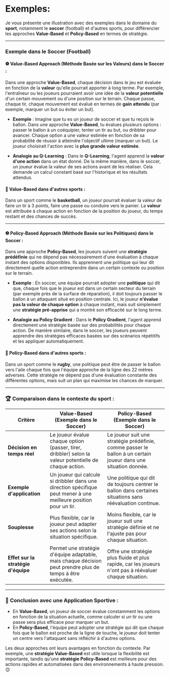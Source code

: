 # Exemples: 

Je vous présente une illustration avec des exemples dans le domaine du **sport**, notamment le **soccer** (football) et d'autres sports, pour différencier les approches **Value-Based** et **Policy-Based** en termes de stratégie.

---

### **Exemple dans le Soccer (Football)**

#### ⚽ **Value-Based Approach (Méthode Basée sur les Valeurs) dans le Soccer :**

Dans une approche **Value-Based**, chaque décision dans le jeu est évaluée en fonction de la **valeur** qu'elle pourrait apporter à long terme. Par exemple, l'entraîneur ou les joueurs pourraient avoir une idée de la **valeur potentielle** d'un certain mouvement ou d'une position sur le terrain. Chaque passe, chaque tir, chaque mouvement est évalué en termes de **gain attendu** (par exemple, marquer un but ou éviter un but).

- **Exemple** : Imagine que tu es un joueur de soccer et que tu reçois le ballon. Dans une approche **Value-Based**, tu évalues plusieurs options : passer le ballon à un coéquipier, tenter un tir au but, ou dribbler pour avancer. Chaque option a une valeur estimée en fonction de sa probabilité de réussir à atteindre l'objectif ultime (marquer un but). Le joueur choisirait l'action avec la **plus grande valeur estimée**.

- **Analogie au Q-Learning** : Dans le **Q-Learning**, l'agent apprend la **valeur d'une action** dans un état donné. De la même manière, dans le soccer, un joueur évalue la valeur de ses actions avant de les réaliser. Cela demande un calcul constant basé sur l'historique et les résultats attendus.

#### 🏀 **Value-Based dans d'autres sports** :
Dans un sport comme le **basketball**, un joueur pourrait évaluer la valeur de faire un tir à 3 points, faire une passe ou conduire vers le panier. La **valeur** est attribuée à chaque action en fonction de la position du joueur, du temps restant et des chances de succès.

---

#### ⚽ **Policy-Based Approach (Méthode Basée sur les Politiques) dans le Soccer :**

Dans une approche **Policy-Based**, les joueurs suivent une **stratégie prédéfinie** qui ne dépend pas nécessairement d'une évaluation à chaque instant des options disponibles. Ils apprennent une politique qui leur dit directement quelle action entreprendre dans un certain contexte ou position sur le terrain.

- **Exemple** : En soccer, une équipe pourrait adopter une **politique** qui dit que, chaque fois que le joueur est dans un certain secteur du terrain (par exemple près de la surface de réparation), il doit toujours passer le ballon à un attaquant situé en position centrale. Ici, le joueur **n'évalue pas la valeur de chaque option** à chaque instant, mais suit simplement une **stratégie pré-apprise** qui a montré son efficacité sur le long terme.

- **Analogie au Policy Gradient** : Dans le **Policy Gradient**, l'agent apprend directement une stratégie basée sur des probabilités pour chaque action. De manière similaire, dans le soccer, les joueurs peuvent apprendre des stratégies efficaces basées sur des scénarios répétitifs et les appliquer automatiquement.

#### 🏉 **Policy-Based dans d'autres sports** :
Dans un sport comme le **rugby**, une politique peut être de passer le ballon vers l'aile chaque fois que l'équipe approche de la ligne des 22 mètres adverses. Cette stratégie ne dépend pas d'une évaluation constante des différentes options, mais suit un plan qui maximise les chances de marquer.

---

### 🏆 **Comparaison dans le contexte du sport :**

| **Critère**                   | **Value-Based (Exemple dans le Soccer)**               | **Policy-Based (Exemple dans le Soccer)**               |
|-------------------------------|--------------------------------------------------------|----------------------------------------------------------|
| **Décision en temps réel**     | Le joueur évalue chaque option (passer, tirer, dribbler) selon la valeur potentielle de chaque action. | Le joueur suit une stratégie prédéfinie, comme passer le ballon à un certain joueur dans une situation donnée. |
| **Exemple d'application**      | Un joueur qui calcule si dribbler dans une direction spécifique peut mener à une meilleure position pour un tir. | Une politique qui dit de toujours centrer le ballon dans certaines situations sans réévaluation continue. |
| **Souplesse**                  | Plus flexible, car le joueur peut adapter ses actions selon la situation spécifique. | Moins flexible, car le joueur suit une stratégie définie et ne l'ajuste pas pour chaque situation. |
| **Effet sur la stratégie d'équipe** | Permet une stratégie d'équipe adaptable, mais chaque décision peut prendre plus de temps à être exécutée. | Offre une stratégie plus fluide et plus rapide, car les joueurs n'ont pas à réévaluer chaque situation. |

---

### 🎯 **Conclusion avec une Application Sportive :**
- En **Value-Based**, un joueur de soccer évalue constamment les options en fonction de la situation actuelle, comme calculer si un tir ou une passe sera plus efficace pour marquer un but.
- En **Policy-Based**, l'équipe peut adopter une stratégie qui dit que chaque fois que le ballon est proche de la ligne de touche, le joueur doit tenter un centre vers l'attaquant sans réfléchir à d'autres options.

Les deux approches ont leurs avantages en fonction du contexte. Par exemple, une **stratégie Value-Based** est utile lorsque la flexibilité est importante, tandis qu'une **stratégie Policy-Based** est meilleure pour des actions rapides et automatisées dans des environnements à haute pression. 😊
